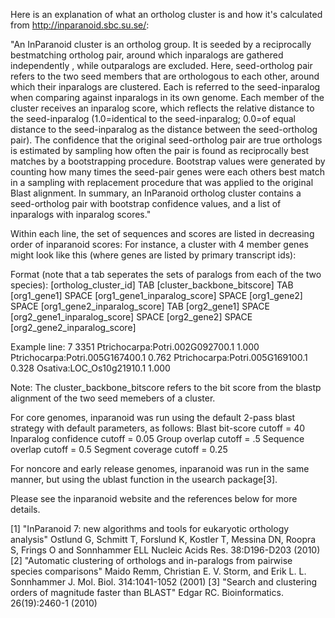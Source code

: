 Here is an explanation of what an ortholog cluster is and how it's calculated
from http://inparanoid.sbc.su.se/:

"An InParanoid cluster is an ortholog group. It is seeded by a reciprocally 
bestmatching ortholog pair, around which inparalogs are gathered independently
, while outparalogs are excluded. Here, seed-ortholog pair refers to the 
two seed members that are orthologous to each other, around which their 
inparalogs are clustered. Each is referred to the seed-inparalog when 
comparing against inparalogs in its own genome. Each member of the cluster 
receives an inparalog score, which reflects the relative distance to the 
seed-inparalog (1.0=identical to the seed-inparalog; 0.0=of equal distance 
to the seed-inparalog as the distance between the seed-ortholog pair). The 
confidence that the original seed-ortholog pair are true orthologs is estimated
 by sampling how often the pair is found as reciprocally best matches by a
 bootstrapping procedure. Bootstrap values were generated by counting how many 
times the seed-pair genes were each others best match in a sampling with 
replacement procedure that was applied to the original Blast alignment. In 
summary, an InParanoid ortholog cluster contains a seed-ortholog pair with 
bootstrap confidence values, and a list of inparalogs with inparalog scores."

Within each line, the set of sequences and scores are listed in decreasing order 
of inparanoid scores: For instance, a cluster with 4 member genes might look 
like this (where genes are listed by primary transcript ids):

Format (note that a tab seperates the sets of paralogs from each of the two species): 
[ortholog_cluster_id] TAB [cluster_backbone_bitscore] TAB [org1_gene1] SPACE
[org1_gene1_inparalog_score] SPACE [org1_gene2] SPACE [org1_gene2_inparalog_score] TAB [org2_gene1]
SPACE [org2_gene1_inparalog_score] SPACE [org2_gene2] SPACE [org2_gene2_inparalog_score]

Example line:
7	3351	Ptrichocarpa:Potri.002G092700.1 1.000 Ptrichocarpa:Potri.005G167400.1 0.762 Ptrichocarpa:Potri.005G169100.1 0.328	Osativa:LOC_Os10g21910.1 1.000

Note: The cluster_backbone_bitscore refers to the bit score from the blastp alignment of the two seed memebers of a cluster.

For core genomes, inparanoid was run using the default 2-pass blast strategy with default parameters, as follows:
Blast bit-score cutoff = 40
Inparalog confidence cutoff = 0.05
Group overlap cutoff = .5
Sequence overlap cutoff = 0.5
Segment coverage cutoff = 0.25

For noncore and early release genomes, inparanoid was run in the same manner, but using the ublast function in the 
usearch package[3].

Please see the inparanoid website and the references below for more details.

[1] "InParanoid 7: new algorithms and tools for eukaryotic orthology analysis"
Ostlund G, Schmitt T, Forslund K, Kostler T, Messina DN, Roopra S, Frings O and Sonnhammer ELL
Nucleic Acids Res. 38:D196-D203 (2010)
[2] "Automatic clustering of orthologs and in-paralogs from pairwise species comparisons"
Maido Remm, Christian E. V. Storm, and Erik L. L. Sonnhammer
J. Mol. Biol. 314:1041-1052 (2001)
[3] "Search and clustering orders of magnitude faster than BLAST"
Edgar RC. Bioinformatics. 26(19):2460-1 (2010)
